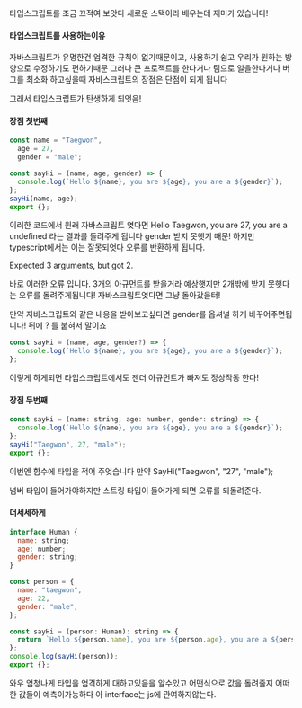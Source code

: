 타입스크립트를 조금 끄적여 보앗다 새로운 스택이라 배우는데 재미가 있습니다!

#### 타입스크립트를 사용하는이유

자바스크립트가 유명한건 엄격한 규칙이 없기때문이고, 사용하기 쉽고 우리가 원하는 방향으로 수정하기도 편하기때문
그러나 큰 프로젝트를 한다거나 팀으로 일을한다거나 버그를 최소화 하고싶을때 자바스크립트의 장점은 단점이 되게 됩니다

그래서 타입스크립트가 탄생하게 되엇음!

#### 장점 첫번째

```js
const name = "Taegwon",
  age = 27,
  gender = "male";

const sayHi = (name, age, gender) => {
  console.log(`Hello ${name}, you are ${age}, you are a ${gender}`);
};
sayHi(name, age);
export {};
```

이러한 코드에서 원래 자바스크립트 엿다면
Hello Taegwon, you are 27, you are a undefined
라는 결과를 돌려주게 됩니다 gender 받지 못햇기 때문!
하지만 typescript에서는 이는 잘못되엇다 오류를 반환하게 됩니다.

Expected 3 arguments, but got 2.

바로 이러한 오류 입니다.
3개의 아규먼트를 받을거라 예상햇지만 2개밖에 받지 못햇다는 오류를 돌려주게됩니다! 자바스크립트엿다면 그냥 돌아갔을터!

만약 자바스크립트와 같은 내용을 받아보고싶다면 gender를 옵셔널 하게 바꾸어주면됩니다! 뒤에 ? 를 붙혀서 말이죠

```js
const sayHi = (name, age, gender?) => {
  console.log(`Hello ${name}, you are ${age}, you are a ${gender}`);
};
```

이렇게 하게되면 타입스크립트에서도 젠더 아규먼트가 빠져도 정상작동 한다!

#### 장점 두번째

```js
const sayHi = (name: string, age: number, gender: string) => {
  console.log(`Hello ${name}, you are ${age}, you are a ${gender}`);
};
sayHi("Taegwon", 27, "male");
export {};
```

이번엔 함수에 타입을 적어 주엇습니다 만약 SayHi("Taegwon", "27", "male");

넘버 타입이 들어가야하지만 스트링 타입이 들어가게 되면 오류를 되돌려준다.

#### 더세세하게

```js
interface Human {
  name: string;
  age: number;
  gender: string;
}

const person = {
  name: "taegwon",
  age: 22,
  gender: "male",
};

const sayHi = (person: Human): string => {
  return `Hello ${person.name}, you are ${person.age}, you are a ${person.gender}`;
};
console.log(sayHi(person));
export {};
```

와우 엄청나게 타입을 엄격하게 대하고있음을 알수있고 어떤식으로 값을 돌려줄지 어떠한 값들이 예측이가능하다 아 interface는 js에 관여하지않는다.
